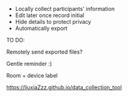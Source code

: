 * Locally collect participants' information
* Edit later once record initial
* Hide details to protect privacy
* Automatically export

TO DO:

Remotely send exported files?

Gentle reminder :)

Room + device label


https://liuxiaZzz.github.io/data_collection_tool
